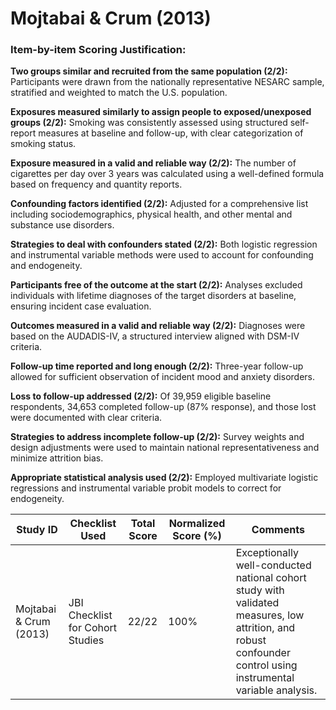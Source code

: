 # Mojtabai & Crum (2013)

### Item-by-item Scoring Justification:

**Two groups similar and recruited from the same population (2/2):** Participants were drawn from the nationally representative NESARC sample, stratified and weighted to match the U.S. population.

**Exposures measured similarly to assign people to exposed/unexposed groups (2/2):** Smoking was consistently assessed using structured self-report measures at baseline and follow-up, with clear categorization of smoking status.

**Exposure measured in a valid and reliable way (2/2):** The number of cigarettes per day over 3 years was calculated using a well-defined formula based on frequency and quantity reports.

**Confounding factors identified (2/2):** Adjusted for a comprehensive list including sociodemographics, physical health, and other mental and substance use disorders.

**Strategies to deal with confounders stated (2/2):** Both logistic regression and instrumental variable methods were used to account for confounding and endogeneity.

**Participants free of the outcome at the start (2/2):** Analyses excluded individuals with lifetime diagnoses of the target disorders at baseline, ensuring incident case evaluation.

**Outcomes measured in a valid and reliable way (2/2):** Diagnoses were based on the AUDADIS-IV, a structured interview aligned with DSM-IV criteria.

**Follow-up time reported and long enough (2/2):** Three-year follow-up allowed for sufficient observation of incident mood and anxiety disorders.

**Loss to follow-up addressed (2/2):** Of 39,959 eligible baseline respondents, 34,653 completed follow-up (87% response), and those lost were documented with clear criteria.

**Strategies to address incomplete follow-up (2/2):** Survey weights and design adjustments were used to maintain national representativeness and minimize attrition bias.

**Appropriate statistical analysis used (2/2):** Employed multivariate logistic regressions and instrumental variable probit models to correct for endogeneity.

| Study ID | Checklist Used | Total Score | Normalized Score (%) | Comments |
| --- | --- | --- | --- | --- |
| Mojtabai & Crum (2013) | JBI Checklist for Cohort Studies | 22/22 | 100% | Exceptionally well-conducted national cohort study with validated measures, low attrition, and robust confounder control using instrumental variable analysis. |
